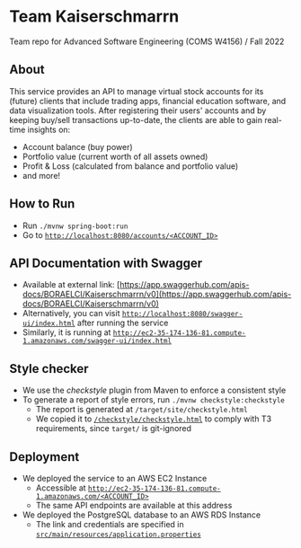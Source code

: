 # Team Kaiserschmarrn
Team repo for Advanced Software Engineering (COMS W4156) / Fall 2022

## About
This service provides an API to manage virtual stock accounts for its (future) clients that include trading apps, financial education software, and data visualization tools.
After registering their users' accounts and by keeping buy/sell transactions up-to-date, the clients are able to gain real-time insights on:
  - Account balance (buy power)
  - Portfolio value (current worth of all assets owned)
  - Profit & Loss (calculated from balance and portfolio value)
  - and more!

## How to Run
- Run `./mvnw spring-boot:run`
- Go to [`http://localhost:8080/accounts/<ACCOUNT_ID>`](http://localhost:8080/accounts/boraelci)

## API Documentation with Swagger
- Available at external link: [https://app.swaggerhub.com/apis-docs/BORAELCI/Kaiserschmarrn/v0](https://app.swaggerhub.com/apis-docs/BORAELCI/Kaiserschmarrn/v0)
- Alternatively, you can visit [`http://localhost:8080/swagger-ui/index.html`](http://localhost:8080/swagger-ui/index.html) after running the service
- Similarly, it is running at [`http://ec2-35-174-136-81.compute-1.amazonaws.com/swagger-ui/index.html`](http://ec2-35-174-136-81.compute-1.amazonaws.com/swagger-ui/index.html)

## Style checker
- We use the _checkstyle_ plugin from Maven to enforce a consistent style
- To generate a report of style errors, run `./mvnw checkstyle:checkstyle`
  - The report is generated at `/target/site/checkstyle.html`
  - We copied it to [`/checkstyle/checkstyle.html`](https://github.com/wu-rymd/kaiserschmarrn/blob/main/checkstyle/checkstyle.html) to comply with T3 requirements, since `target/` is git-ignored

## Deployment
- We deployed the service to an AWS EC2 Instance
  - Accessible at [`http://ec2-35-174-136-81.compute-1.amazonaws.com/<ACCOUNT_ID>`](http://ec2-35-174-136-81.compute-1.amazonaws.com/accounts/boraelci)
  - The same API endpoints are available at this address
- We deployed the PostgreSQL database to an AWS RDS Instance
  - The link and credentials are specified in [`src/main/resources/application.properties`](https://github.com/wu-rymd/kaiserschmarrn/blob/main/src/main/resources/application.properties)
